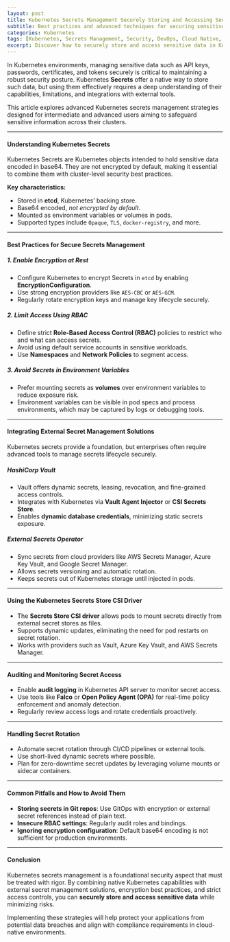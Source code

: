 ```yaml
---
layout: post
title: Kubernetes Secrets Management Securely Storing and Accessing Sensitive Data
subtitle: Best practices and advanced techniques for securing sensitive information in Kubernetes clusters
categories: Kubernetes
tags: [Kubernetes, Secrets Management, Security, DevOps, Cloud Native, Encryption, Vault, Confidential Computing]
excerpt: Discover how to securely store and access sensitive data in Kubernetes using secrets management best practices, encryption methods, and external tools like HashiCorp Vault.
---
```

In Kubernetes environments, managing sensitive data such as API keys, passwords, certificates, and tokens securely is critical to maintaining a robust security posture. Kubernetes **Secrets** offer a native way to store such data, but using them effectively requires a deep understanding of their capabilities, limitations, and integrations with external tools.

This article explores advanced Kubernetes secrets management strategies designed for intermediate and advanced users aiming to safeguard sensitive information across their clusters.

---

#### Understanding Kubernetes Secrets

Kubernetes Secrets are Kubernetes objects intended to hold sensitive data encoded in base64. They are not encrypted by default, making it essential to combine them with cluster-level security best practices.

**Key characteristics:**

- Stored in **etcd**, Kubernetes’ backing store.
- Base64 encoded, *not encrypted by default*.
- Mounted as environment variables or volumes in pods.
- Supported types include `Opaque`, `TLS`, `docker-registry`, and more.

---

#### Best Practices for Secure Secrets Management

##### 1. **Enable Encryption at Rest**

- Configure Kubernetes to encrypt Secrets in `etcd` by enabling **EncryptionConfiguration**.
- Use strong encryption providers like `AES-CBC` or `AES-GCM`.
- Regularly rotate encryption keys and manage key lifecycle securely.

##### 2. **Limit Access Using RBAC**

- Define strict **Role-Based Access Control (RBAC)** policies to restrict who and what can access secrets.
- Avoid using default service accounts in sensitive workloads.
- Use **Namespaces** and **Network Policies** to segment access.

##### 3. **Avoid Secrets in Environment Variables**

- Prefer mounting secrets as **volumes** over environment variables to reduce exposure risk.
- Environment variables can be visible in pod specs and process environments, which may be captured by logs or debugging tools.

---

#### Integrating External Secret Management Solutions

Kubernetes secrets provide a foundation, but enterprises often require advanced tools to manage secrets lifecycle securely.

##### **HashiCorp Vault**

- Vault offers dynamic secrets, leasing, revocation, and fine-grained access controls.
- Integrates with Kubernetes via **Vault Agent Injector** or **CSI Secrets Store**.
- Enables **dynamic database credentials**, minimizing static secrets exposure.

##### **External Secrets Operator**

- Sync secrets from cloud providers like AWS Secrets Manager, Azure Key Vault, and Google Secret Manager.
- Allows secrets versioning and automatic rotation.
- Keeps secrets out of Kubernetes storage until injected in pods.

---

#### Using the Kubernetes Secrets Store CSI Driver

- The **Secrets Store CSI driver** allows pods to mount secrets directly from external secret stores as files.
- Supports dynamic updates, eliminating the need for pod restarts on secret rotation.
- Works with providers such as Vault, Azure Key Vault, and AWS Secrets Manager.

---

#### Auditing and Monitoring Secret Access

- Enable **audit logging** in Kubernetes API server to monitor secret access.
- Use tools like **Falco** or **Open Policy Agent (OPA)** for real-time policy enforcement and anomaly detection.
- Regularly review access logs and rotate credentials proactively.

---

#### Handling Secret Rotation

- Automate secret rotation through CI/CD pipelines or external tools.
- Use short-lived dynamic secrets where possible.
- Plan for zero-downtime secret updates by leveraging volume mounts or sidecar containers.

---

#### Common Pitfalls and How to Avoid Them

- **Storing secrets in Git repos**: Use GitOps with encryption or external secret references instead of plain text.
- **Insecure RBAC settings**: Regularly audit roles and bindings.
- **Ignoring encryption configuration**: Default base64 encoding is not sufficient for production environments.

---

#### Conclusion

Kubernetes secrets management is a foundational security aspect that must be treated with rigor. By combining native Kubernetes capabilities with external secret management solutions, encryption best practices, and strict access controls, you can **securely store and access sensitive data** while minimizing risks.

Implementing these strategies will help protect your applications from potential data breaches and align with compliance requirements in cloud-native environments.

